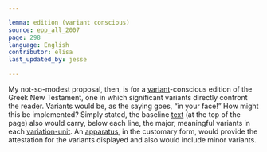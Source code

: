 ```yaml
---

lemma: edition (variant conscious)
source: epp_all_2007
page: 298
language: English
contributor: elisa
last_updated_by: jesse

---
```


My not-so-modest proposal, then, is for a [variant](variant.html)-conscious edition of the Greek New Testament, one in which significant variants directly confront the reader. Variants would be, as the saying goes, “in your face!” How might this be implemented? Simply stated, the baseline [text](text.html) (at the top of the page) also would carry, below each line, the major, meaningful variants in each [variation-unit](variantLocation.html). An [apparatus](apparatusCritical.html), in the customary form, would provide the attestation for the variants displayed and also would include minor variants.
